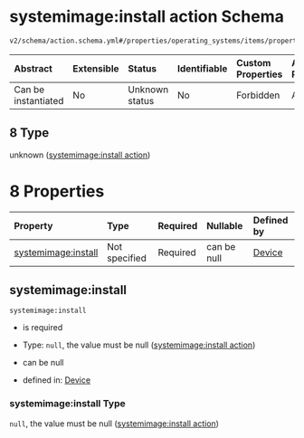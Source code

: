 # systemimage:install action Schema

```txt
v2/schema/action.schema.yml#/properties/operating_systems/items/properties/steps/items/properties/actions/items/oneOf/8
```



| Abstract            | Extensible | Status         | Identifiable | Custom Properties | Additional Properties | Access Restrictions | Defined In                                                          |
| :------------------ | :--------- | :------------- | :----------- | :---------------- | :-------------------- | :------------------ | :------------------------------------------------------------------ |
| Can be instantiated | No         | Unknown status | No           | Forbidden         | Allowed               | none                | [device.schema.json*](../device.schema.json "open original schema") |

## 8 Type

unknown ([systemimage:install action](device-properties-operating-systems-operating-system-properties-steps-step-properties-group-step-action-oneof-systemimageinstall-action.md))

# 8 Properties

| Property                                   | Type          | Required | Nullable    | Defined by                                                                                                                                                                                                                                                                                                                                         |
| :----------------------------------------- | :------------ | :------- | :---------- | :------------------------------------------------------------------------------------------------------------------------------------------------------------------------------------------------------------------------------------------------------------------------------------------------------------------------------------------------- |
| [systemimage:install](#systemimageinstall) | Not specified | Required | can be null | [Device](device-properties-operating-systems-operating-system-properties-steps-step-properties-group-step-action-oneof-systemimageinstall-action-properties-systemimageinstall-action.md "v2/schema/action.schema.yml#/properties/operating_systems/items/properties/steps/items/properties/actions/items/oneOf/8/properties/systemimage:install") |

## systemimage:install



`systemimage:install`

*   is required

*   Type: `null`, the value must be null ([systemimage:install action](device-properties-operating-systems-operating-system-properties-steps-step-properties-group-step-action-oneof-systemimageinstall-action-properties-systemimageinstall-action.md))

*   can be null

*   defined in: [Device](device-properties-operating-systems-operating-system-properties-steps-step-properties-group-step-action-oneof-systemimageinstall-action-properties-systemimageinstall-action.md "v2/schema/action.schema.yml#/properties/operating_systems/items/properties/steps/items/properties/actions/items/oneOf/8/properties/systemimage:install")

### systemimage:install Type

`null`, the value must be null ([systemimage:install action](device-properties-operating-systems-operating-system-properties-steps-step-properties-group-step-action-oneof-systemimageinstall-action-properties-systemimageinstall-action.md))
